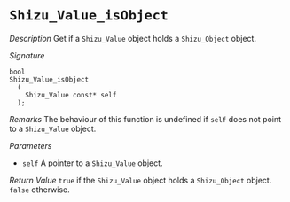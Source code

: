 # `Shizu_Value_isObject`

*Description*
Get if a `Shizu_Value` object holds a `Shizu_Object` object.

*Signature*
```
bool
Shizu_Value_isObject
  (
    Shizu_Value const* self
  );
```

*Remarks*
The behaviour of this function is undefined if `self` does not point to a `Shizu_Value` object.

*Parameters*
- `self` A pointer to a `Shizu_Value` object.

*Return Value*
`true` if the `Shizu_Value` object holds a `Shizu_Object` object. `false` otherwise.
